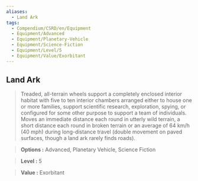 ```yaml
---
aliases:
  - Land Ark
tags:
  - Compendium/CSRD/en/Equipment
  - Equipment/Advanced
  - Equipment/Planetary-Vehicle
  - Equipment/Science-Fiction
  - Equipment/Level/5
  - Equipment/Value/Exorbitant
---
```

    
      
## Land Ark      
      
>Treaded, all-terrain wheels support a completely enclosed interior habitat with five to ten interior chambers arranged either to house one or more families, support scientific research, exploration, spying, or configured for some other purpose to support a team of individuals. Moves an immediate distance each round in utterly wild terrain, a short distance each round in broken terrain or an average of 64 km/h (40 mph) during long-distance travel (double movement on paved surfaces, though a land ark rarely finds roads).      
> **Options :** Advanced, Planetary Vehicle, Science Fiction      
> **Level :** 5      
> **Value :** Exorbitant